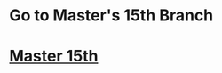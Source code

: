 <h1>Go to Master's 15th  Branch</h1>
<h1><a href= 'https://github.com/AvinandanBose/todolistapp_updates/tree/master_fourteen'>Master 15th</a></h1>
